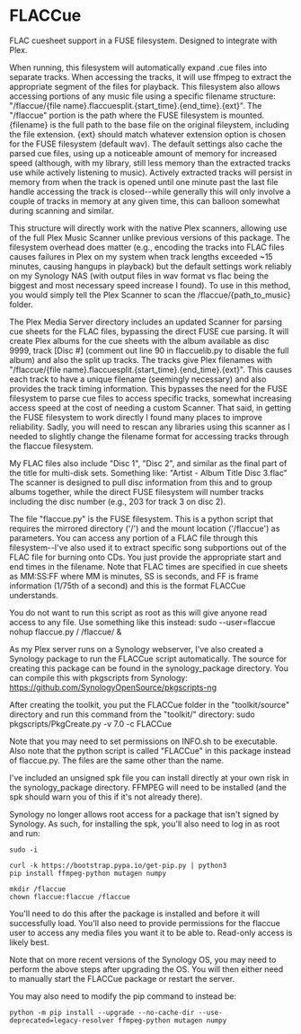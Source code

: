 # FLACCue
FLAC cuesheet support in a FUSE filesystem. Designed to integrate with Plex.

When running, this filesystem will automatically expand .cue files into
separate tracks. When accessing the tracks, it will use ffmpeg to extract
the appropriate segment of the files for playback. This filesystem also
allows accessing portions of any music file using a specific filename
structure:
"/flaccue/{file name}.flaccuesplit.{start_time}.{end_time}.{ext}".
The "/flaccue" portion is the path where the FUSE filesystem is mounted.
{filename} is the full path to the base file on the original fileystem,
including the file extension. {ext} should match whatever extension
option is chosen for the FUSE filesystem (default wav). The default
settings also cache the parsed cue files, using up a noticeable amount
of memory for increased speed (although, with my library, still less
memory than the extracted tracks use while actively listening to music).
Actively extracted tracks will persist in memory from when the track is
opened until one minute past the last file handle accessing the track
is closed--while generally this will only involve a couple of tracks in
memory at any given time, this can balloon somewhat during scanning and
similar.

This structure will directly work with the native Plex scanners, allowing
use of the full Plex Music Scanner unlike previous versions of this
package. The filesystem overhead does matter (e.g., encoding the tracks
into FLAC files causes failures in Plex on my system when track lengths
exceeded ~15 minutes, causing hangups in playback) but the default settings
work reliably on my Synology NAS (with output files in wav format vs flac
being the biggest and most necessary speed increase I found). To use in
this method, you would simply tell the Plex Scanner to scan the
/flaccue/{path_to_music} folder.

The Plex Media Server directory includes an updated Scanner for parsing cue
sheets for the FLAC files, bypassing the direct FUSE cue parsing. It will
create Plex albums for the cue sheets with the album available as disc 9999,
track [Disc #] (comment out line 90 in flaccuelib.py to disable the full
album) and also the split up tracks. The tracks give Plex filenames with
"/flaccue/{file name}.flaccuesplit.{start_time}.{end_time}.{ext}".
This causes each track to have a unique filename (seemingly necessary) and
also provides the track timing information. This bypasses the need for the
FUSE filesystem to parse cue files to access specific tracks, somewhat
increasing access speed at the cost of needing a custom Scanner. That said,
in getting the FUSE filesystem to work directly I found many places to
improve reliability. Sadly, you will need to rescan any libraries using
this scanner as I needed to slightly change the filename format for
accessing tracks through the flaccue filesystem.

My FLAC files also include "Disc 1", "Disc 2", and similar as the final
part of the title for multi-disk sets. Something like:
"Artist - Album Title Disc 3.flac"
The scanner is designed to pull disc information from this and to group
albums together, while the direct FUSE filesystem will number tracks
including the disc number (e.g., 203 for track 3 on disc 2).

The file "flaccue.py" is the FUSE filesystem. This is a python script that
requires the mirrored directory ('/') and the mount location ('/flaccue')
as parameters. You can access any portion of a FLAC file through this
filesystem--I've also used it to extract specific song subportions out of
the FLAC file for burning onto CDs. You just provide the appropriate start
and end times in the filename. Note that FLAC times are specified in cue
sheets as MM:SS:FF where MM is minutes, SS is seconds, and FF is frame
information (1/75th of a second) and this is the format FLACCue understands.

You do not want to run this script as root as this will give anyone read
access to any file. Use something like this instead:
sudo --user=flaccue nohup flaccue.py / /flaccue/ &


As my Plex server runs on a Synology webserver, I've also created a Synology
package to run the FLACCue script automatically. The source for creating this
package can be found in the synology_package directory. You can compile this
with pkgscripts from Synology:
https://github.com/SynologyOpenSource/pkgscripts-ng

After creating the toolkit, you put the FLACCue folder in the "toolkit/source"
directory and run this command from the "toolkit/" directory:
sudo pkgscripts/PkgCreate.py -v 7.0 -c FLACCue

Note that you may need to set permissions on INFO.sh to be executable.
Also note that the python script is called "FLACCue" in this package instead
of flaccue.py. The files are the same other than the name.

I've included an unsigned spk file you can install directly at your own
risk in the synology_package directory. FFMPEG will need to be installed
(and the spk should warn you of this if it's not already there).

Synology no longer allows root access for a package that isn't signed by
Synology. As such, for installing the spk, you'll also need to log in as
root and run:
```
sudo -i

curl -k https://bootstrap.pypa.io/get-pip.py | python3
pip install ffmpeg-python mutagen numpy

mkdir /flaccue
chown flaccue:flaccue /flaccue
```
You'll need to do this after the package is installed and before it will
successfully load. You'll also need to provide permissions for the flaccue
user to access any media files you want it to be able to. Read-only access
is likely best.

Note that on more recent versions of the Synology OS, you may need to perform
the above steps after upgrading the OS. You will then either need to manually
start the FLACCue package or restart the server.

You may also need to modify the pip command to instead be:
```
python -m pip install --upgrade --no-cache-dir --use-deprecated=legacy-resolver ffmpeg-python mutagen numpy
```
